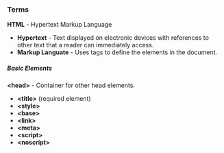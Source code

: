 ### Terms

__HTML__  - Hypertext Markup Language
* __Hypertext__ - Text displayed on electronic devices with references to other text that a reader can immediately access.
* __Markup Languate__ - Uses tags to define the elements in the document.

##### Basic Elements

__\<head\>__ - Container for other head elements.
* __\<title\>__ (required element)
* __\<style\>__
* __\<base\>__
* __\<link\>__
* __\<meta\>__
* __\<script\>__
* __\<noscript\>__

